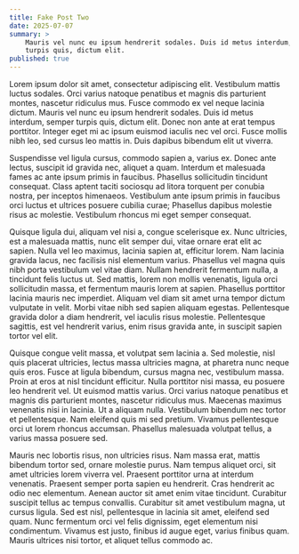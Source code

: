 ```yaml
---
title: Fake Post Two
date: 2025-07-07
summary: >
    Mauris vel nunc eu ipsum hendrerit sodales. Duis id metus interdum, semper
    turpis quis, dictum elit.
published: true
---
```


Lorem ipsum dolor sit amet, consectetur adipiscing elit. Vestibulum mattis luctus sodales. Orci
varius natoque penatibus et magnis dis parturient montes, nascetur ridiculus mus. Fusce commodo ex
vel neque lacinia dictum. Mauris vel nunc eu ipsum hendrerit sodales. Duis id metus interdum, semper
turpis quis, dictum elit. Donec non ante at erat tempus porttitor. Integer eget mi ac ipsum euismod
iaculis nec vel orci. Fusce mollis nibh leo, sed cursus leo mattis in. Duis dapibus bibendum elit ut
viverra.

Suspendisse vel ligula cursus, commodo sapien a, varius ex. Donec ante lectus, suscipit id gravida
nec, aliquet a quam. Interdum et malesuada fames ac ante ipsum primis in faucibus. Phasellus
sollicitudin tincidunt consequat. Class aptent taciti sociosqu ad litora torquent per conubia nostra,
per inceptos himenaeos. Vestibulum ante ipsum primis in faucibus orci luctus et ultrices posuere
cubilia curae; Phasellus dapibus molestie risus ac molestie. Vestibulum rhoncus mi eget semper
consequat.

Quisque ligula dui, aliquam vel nisi a, congue scelerisque ex. Nunc ultricies, est a malesuada
mattis, nunc elit semper dui, vitae ornare erat elit ac sapien. Nulla vel leo maximus, lacinia sapien
at, efficitur lorem. Nam lacinia gravida lacus, nec facilisis nisl elementum varius. Phasellus vel
magna quis nibh porta vestibulum vel vitae diam. Nullam hendrerit fermentum nulla, a tincidunt felis
luctus ut. Sed mattis, lorem non mollis venenatis, ligula orci sollicitudin massa, et fermentum
mauris lorem at sapien. Phasellus porttitor lacinia mauris nec imperdiet. Aliquam vel diam sit amet
urna tempor dictum vulputate in velit. Morbi vitae nibh sed sapien aliquam egestas. Pellentesque
gravida dolor a diam hendrerit, vel iaculis risus molestie. Pellentesque sagittis, est vel hendrerit
varius, enim risus gravida ante, in suscipit sapien tortor vel elit.

Quisque congue velit massa, et volutpat sem lacinia a. Sed molestie, nisl quis placerat ultricies,
lectus massa ultricies magna, at pharetra nunc neque quis eros. Fusce at ligula bibendum, cursus
magna nec, vestibulum massa. Proin at eros at nisl tincidunt efficitur. Nulla porttitor nisi massa,
eu posuere leo hendrerit vel. Ut euismod mattis varius. Orci varius natoque penatibus et magnis dis
parturient montes, nascetur ridiculus mus. Maecenas maximus venenatis nisi in lacinia. Ut a aliquam
nulla. Vestibulum bibendum nec tortor et pellentesque. Nam eleifend quis mi sed pretium. Vivamus
pellentesque orci ut lorem rhoncus accumsan. Phasellus malesuada volutpat tellus, a varius massa
posuere sed.

Mauris nec lobortis risus, non ultricies risus. Nam massa erat, mattis bibendum tortor sed, ornare
molestie purus. Nam tempus aliquet orci, sit amet ultricies lorem viverra vel. Praesent porttitor
urna at interdum venenatis. Praesent semper porta sapien eu hendrerit. Cras hendrerit ac odio nec
elementum. Aenean auctor sit amet enim vitae tincidunt. Curabitur suscipit tellus ac tempus
convallis. Curabitur sit amet vestibulum magna, ut cursus ligula. Sed est nisl, pellentesque in
lacinia sit amet, eleifend sed quam. Nunc fermentum orci vel felis dignissim, eget elementum nisi
condimentum. Vivamus est justo, finibus id augue eget, varius finibus quam. Mauris ultrices nisi
tortor, et aliquet tellus commodo ac. 
